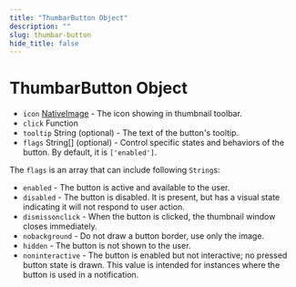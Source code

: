 ```yaml
---
title: "ThumbarButton Object"
description: ""
slug: thumbar-button
hide_title: false
---
```


# ThumbarButton Object

* `icon` [NativeImage](latest/api/native-image.md) - The icon showing in thumbnail
  toolbar.
* `click` Function
* `tooltip` String (optional) - The text of the button's tooltip.
* `flags` String[] (optional) - Control specific states and behaviors of the
  button. By default, it is `['enabled']`.

The `flags` is an array that can include following `String`s:

* `enabled` - The button is active and available to the user.
* `disabled` - The button is disabled. It is present, but has a visual state
  indicating it will not respond to user action.
* `dismissonclick` - When the button is clicked, the thumbnail window closes
  immediately.
* `nobackground` - Do not draw a button border, use only the image.
* `hidden` - The button is not shown to the user.
* `noninteractive` - The button is enabled but not interactive; no pressed
  button state is drawn. This value is intended for instances where the button
  is used in a notification.
